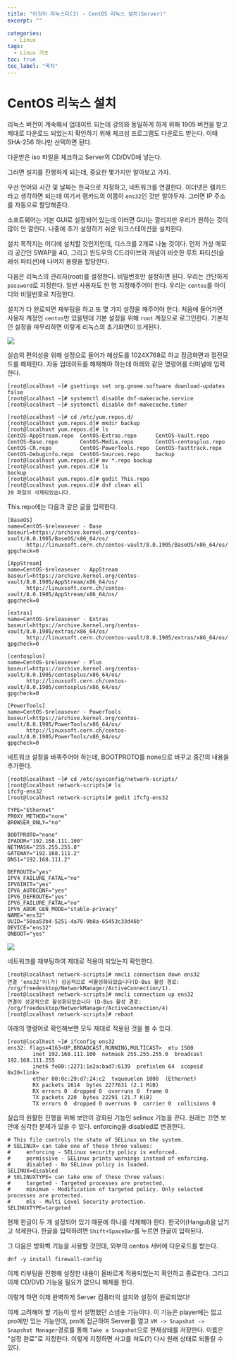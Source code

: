 ```yaml
---
title: "이것이 리눅스다(3) - CentOS 리눅스 설치(Server)"
excerpt: ""

categories:
  - Linux
tags:
  - Linux 기초
toc: true
toc_label: "목차"
---
```


# CentOS 리눅스 설치

리눅스 버전이 계속해서 업데이트 되는데 강의와 동일하게 하게 위해 1905 버전을 받고 제대로 다운로드 되었는지 확인하기 위해 체크섬 프로그램도 다운로드 받는다. 이때 SHA-256 하나만 선택하면 된다.

다운받은 iso 파일을 체크하고 Server의 CD/DVD에 넣는다. 

그러면 설치를 진행하게 되는데, 중요한 몇가지만 알아보고 가자.

우선 언어와 시간 및 날짜는 한국으로 지정하고, 네트워크를 연결한다. 이더넷은 램카드라고 생각하면 되는데 여기서 램카드의 이름이 `ens32`인 것만 알아두자. 그러면 IP 주소를 자동으로 할당해준다.

소프트웨어는 기본 GUI로 설정되어 있는데 이러면 GUI는 깔리지만 우리가 원하는 것이 많이 안 깔린다. 나중에 추가 설정하기 쉬운 워크스테이션을 설치한다. 

설치 목적지는 어디에 설치할 것인지인데, 디스크를 2개로 나눌 것이다. 먼저 가상 메모리 공간인 SWAP을 4G, 그리고 윈도우의 C드라이브와 개념이 비슷한 루트 파티션(슬래쉬 파티션)에 나머지 용량을 할당한다. 

다음은 리눅스의 관리자(root)를 설정한다. 비밀번호만 설정하면 된다. 우리는 간단하게 `password`로 지정한다. 일반 사용자도 한 명 지정해주어야 한다. 우리는 `centos`를 아이디와 비밀번호로 지정한다. 

설치가 다 완료되면 재부팅을 하고 또 몇 가지 설정을 해주어야 한다. 처음에 들어가면 사용자 계정인 `centos`만 있을텐데 기본 설정을 위해 `root` 계정으로 로그인한다. 기본적인 설정을 마무리하면 이렇게 리눅스의 초기화면이 뜨게된다.

<img src="https://drive.google.com/uc?export=view&id=1nztDhoV4scyiFKFmvHkkhsqGimQ7XYgq">

실습의 편의성을 위해 설정으로 들어가 해상도를 1024X768로 하고 잠금화면과 절전모드를 해제한다. 자동 업데이트를 해제해야 하는데 아래와 같은 명령어를 터미널에 입력한다. 

```
[root@localhost ~]# gsettings set org.gnome.software download-updates false
[root@localhost ~]# systemctl disable dnf-makecache.service
[root@localhost ~]# systemctl disable dnf-makecache.timer
```

```
[root@localhost ~]# cd /etc/yum.repos.d/
[root@localhost yum.repos.d]# mkdir backup
[root@localhost yum.repos.d]# ls
CentOS-AppStream.repo  CentOS-Extras.repo      CentOS-Vault.repo
CentOS-Base.repo       CentOS-Media.repo       CentOS-centosplus.repo
CentOS-CR.repo         CentOS-PowerTools.repo  CentOS-fasttrack.repo
CentOS-Debuginfo.repo  CentOS-Sources.repo     backup
[root@localhost yum.repos.d]# mv *.repo backup
[root@localhost yum.repos.d]# ls
backup
[root@localhost yum.repos.d]# gedit This.repo
[root@localhost yum.repos.d]# dnf clean all
20 파일이 삭제되었습니다.
```

This.repo에는 다음과 같은 글을 입력한다.

```
[BaseOS]
name=CentOS-$releasever - Base
baseurl=https://archive.kernel.org/centos-vault/8.0.1905/BaseOS/x86_64/os/
	  http://linuxsoft.cern.ch/centos-vault/8.0.1905/BaseOS/x86_64/os/
gpgcheck=0

[AppStream]
name=CentOS-$releasever - AppStream
baseurl=https://archive.kernel.org/centos-vault/8.0.1905/AppStream/x86_64/os/
	  http://linuxsoft.cern.ch/centos-vault/8.0.1905/AppStream/x86_64/os/
gpgcheck=0

[extras]
name=CentOS-$releasever - Extras
baseurl=https://archive.kernel.org/centos-vault/8.0.1905/extras/x86_64/os/
	  http://linuxsoft.cern.ch/centos-vault/8.0.1905/extras/x86_64/os/
gpgcheck=0

[centosplus]
name=CentOS-$releasever - Plus
baseurl=https://archive.kernel.org/centos-vault/8.0.1905/centosplus/x86_64/os/
	  http://linuxsoft.cern.ch/centos-vault/8.0.1905/centosplus/x86_64/os/
gpgcheck=0

[PowerTools]
name=CentOS-$releasever - PowerTools
baseurl=https://archive.kernel.org/centos-vault/8.0.1905/PowerTools/x86_64/os/
	  http://linuxsoft.cern.ch/centos-vault/8.0.1905/PowerTools/x86_64/os/
gpgcheck=0
```
네트워크 설정을 바꿔주어야 하는데, BOOTPROTO를 none으로 바꾸고 중간의 내용을 추가한다.

```
[root@localhost ~]# cd /etc/sysconfig/network-scripts/
[root@localhost network-scripts]# ls
ifcfg-ens32
[root@localhost network-scripts]# gedit ifcfg-ens32
```

```
TYPE="Ethernet"
PROXY_METHOD="none"
BROWSER_ONLY="no"

BOOTPROTO="none"
IPADDR="192.168.111.100"
NETMASK="255.255.255.0"
GATEWAY="192.168.111.2"
DNS1="192.168.111.2"

DEFROUTE="yes"
IPV4_FAILURE_FATAL="no"
IPV6INIT="yes"
IPV6_AUTOCONF="yes"
IPV6_DEFROUTE="yes"
IPV6_FAILURE_FATAL="no"
IPV6_ADDR_GEN_MODE="stable-privacy"
NAME="ens32"
UUID="50aa53b4-5251-4a78-9b8a-65453c33d46b"
DEVICE="ens32"
ONBOOT="yes"
```

<img src="https://drive.google.com/uc?export=view&id=1GSyLYmmnVb9FeZtwd91qPye81NM_II89">

네트워크를 재부팅하여 제대로 적용이 되었는지 확인한다.

```
[root@localhost network-scripts]# nmcli connection down ens32
연결 'ens32'이(가) 성공적으로 비활성화되었습니다(D-Bus 활성 경로: /org/freedesktop/NetworkManager/ActiveConnection/1).
[root@localhost network-scripts]# nmcli connection up ens32
연결이 성공적으로 활성화되었습니다 (D-Bus 활성 경로: /org/freedesktop/NetworkManager/ActiveConnection/4)
[root@localhost network-scripts]# reboot
```

아래의 명령어로 확인해보면 모두 제대로 적용된 것을 볼 수 있다. 

```
[root@localhost ~]# ifconfig ens32
ens32: flags=4163<UP,BROADCAST,RUNNING,MULTICAST>  mtu 1500
        inet 192.168.111.100  netmask 255.255.255.0  broadcast 192.168.111.255
        inet6 fe80::2271:1e2a:bad7:6139  prefixlen 64  scopeid 0x20<link>
        ether 00:0c:29:d7:24:c2  txqueuelen 1000  (Ethernet)
        RX packets 1614  bytes 2277631 (2.1 MiB)
        RX errors 0  dropped 0  overruns 0  frame 0
        TX packets 220  bytes 22291 (21.7 KiB)
        TX errors 0  dropped 0 overruns 0  carrier 0  collisions 0
```

실습의 원활한 진행을 위해 보안이 강화된 기능인 selinux 기능을 끈다. 원래는 끄면 보안에 심각한 문제가 있을 수 있다. enforcing을 disabled로 변경한다. 

```
# This file controls the state of SELinux on the system.
# SELINUX= can take one of these three values:
#     enforcing - SELinux security policy is enforced.
#     permissive - SELinux prints warnings instead of enforcing.
#     disabled - No SELinux policy is loaded.
SELINUX=disabled
# SELINUXTYPE= can take one of these three values:
#     targeted - Targeted processes are protected,
#     minimum - Modification of targeted policy. Only selected processes are protected. 
#     mls - Multi Level Security protection.
SELINUXTYPE=targeted
```

현재 한글이 두 개 설정되어 있기 때문에 하나를 삭제해야 한다. 한국어(Hangul)을 남기고 삭제한다. 한글을 입력하려면 `Shift+SpaceBar`를 누르면 한글이 입력된다.

그 다음은 방화벽 기능을 사용할 것인데, 외부의 centos 서버에 다운로드를 받는다.

```
dnf -y install firewall-config
```

이제 리부팅을 진행해 설정한 내용이 올바르게 적용되었는지 확인하고 종료한다. 그리고 이제 CD/DVD 기능을 필요가 없으니 해제를 한다. 

이렇게 하면 이제 완벽하게 Server 컴퓨터의 설치와 설정이 완료되었다!

이제 고려해야 할 기능이 앞서 설명했던 스냅숏 기능이다. 이 기능은 player에는 없고 pro에만 있는 기능인데, pro에 접근하여 Server를 열고 `VM -> Snapshot -> Snapshot Manager`경로를 통해 `Take a Snapshot`으로 현재상태를 저장한다. 이름은 "설정 완료"로 지정한다. 이렇게 지정하면 사고를 쳐도(?) 다시 원래 상태로 되돌릴 수 있다.